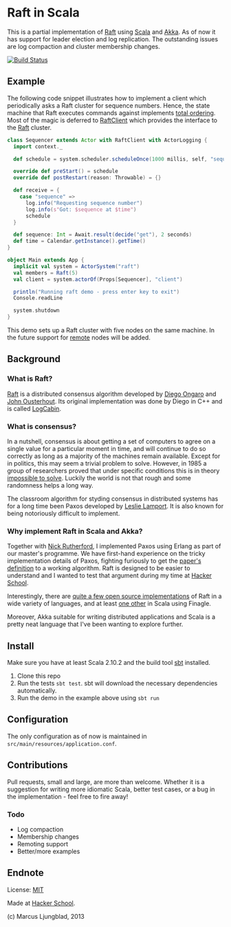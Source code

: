 # Raft in Scala

This is a partial implementation of [Raft](http://raftconsensus.github.io/) using [Scala](http://www.scala-lang.org/) and [Akka](http://akka.io/). As of now it has support for leader election and log replication. The outstanding issues are log compaction and cluster membership changes. 

[![Build Status](https://travis-ci.org/archie/raft.png)](https://travis-ci.org/archie/raft)

## Example

The following code snippet illustrates how to implement a client which periodically asks a Raft cluster for sequence numbers. Hence, the state machine that Raft executes commands against implements [total ordering](https://github.com/archie/raft/blob/master/src/main/scala/raft/ReplicatedStateMachine.scala). Most of the magic is deferred to [RaftClient](https://github.com/archie/raft/blob/master/src/main/scala/raft/Client.scala) which provides the interface to the [Raft](https://github.com/archie/raft/blob/master/src/main/scala/raft/Raft.scala) cluster.

```scala
class Sequencer extends Actor with RaftClient with ActorLogging {
  import context._

  def schedule = system.scheduler.scheduleOnce(1000 millis, self, "sequence")

  override def preStart() = schedule
  override def postRestart(reason: Throwable) = {}

  def receive = {
    case "sequence" =>
      log.info("Requesting sequence number")
      log.info(s"Got: $sequence at $time")
      schedule
  }

  def sequence: Int = Await.result(decide("get"), 2 seconds)
  def time = Calendar.getInstance().getTime()
}

object Main extends App {
  implicit val system = ActorSystem("raft")
  val members = Raft(5)
  val client = system.actorOf(Props[Sequencer], "client")

  println("Running raft demo - press enter key to exit")
  Console.readLine

  system.shutdown
}
```

This demo sets up a Raft cluster with five nodes on the same machine. In the future support for [remote](http://doc.akka.io/docs/akka/snapshot/scala/remoting.html) nodes will be added. 

## Background

### What is Raft?

[Raft](http://raftconsensus.github.io/) is a distributed consensus algorithm developed by [Diego Ongaro](https://twitter.com/ongardie) and [John Ousterhout](http://www.stanford.edu/~ouster/). Its original implementation was done by Diego in C++ and is called [LogCabin](https://github.com/logcabin/logcabin).  

### What is consensus? 

In a nutshell, consensus is about getting a set of computers to agree on a single value for a particular moment in time, and will continue to do so correctly as long as a majority of the machines remain available. Except for in politics, this may seem a trivial problem to solve. However, in 1985 a group of researchers proved that under specific conditions this is in theory [impossible to solve](http://dl.acm.org/citation.cfm?id=214121). Luckily the world is not that rough and some randomness helps a long way. 

The classroom algorithm for styding consensus in distributed systems has for a long time been Paxos developed by [Leslie Lamport](http://research.microsoft.com/en-us/um/people/lamport/). It is also known for being notoriously difficult to implement.

### Why implement Raft in Scala and Akka?

Together with [Nick Rutherford](https://github.com/nruth/gaoler), I implemented Paxos using Erlang as part of our master's programme. We have first-hand experience on the tricky implementation details of Paxos, fighting furiously to get the [paper's definition](http://research.microsoft.com/en-us/um/people/lamport/pubs/lamport-paxos.pdf) to a working algorithm. Raft is designed to be easier to understand and I wanted to test that argument during my time at [Hacker School](http://hackerschool.com). 

Interestingly, there are [quite a few open source implementations](http://raftconsensus.github.io/#implementations) of Raft in a wide variety of languages, and at least [one other](https://github.com/pablosmedina/ckite) in Scala using Finagle. 

Moreover, Akka suitable for writing distributed applications and Scala is a pretty neat language that I've been wanting to explore further.  

## Install

Make sure you have at least Scala 2.10.2 and the build tool [sbt](http://www.scala-sbt.org/) installed. 

1. Clone this repo
2. Run the tests `sbt test`. sbt will download the necessary dependencies automatically. 
3. Run the demo in the example above using `sbt run`

## Configuration

The only configuration as of now is maintained in `src/main/resources/application.conf`. 

## Contributions

Pull requests, small and large, are more than welcome. Whether it is a suggestion for writing more idiomatic Scala, better test cases, or a bug in the implementation - feel free to fire away! 

### Todo

* Log compaction
* Membership changes
* Remoting support
* Better/more examples

## Endnote

License: [MIT](https://github.com/archie/raft/blob/master/LICENSE)

Made at [Hacker School](http://hackerschool.com).

(c) Marcus Ljungblad, 2013

